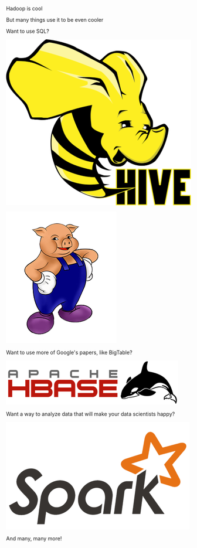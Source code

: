 Hadoop is cool

But many things use it to be even cooler


Want to use SQL?


![Hive](images/hive.png)


![Pig](images/pig.png)


Want to use more of Google's papers, like BigTable?


![HBase](images/hbase.png)


Want a way to analyze data that will make your data scientists happy?


![Spark](images/spark.png)


And many, many more!